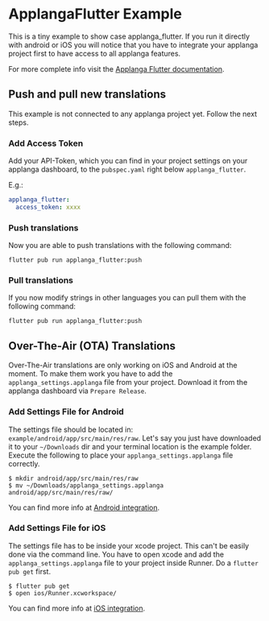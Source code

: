 # ApplangaFlutter Example 

This is a tiny example to show case applanga_flutter.
If you run it directly with android or iOS you will notice that you have to integrate your applanga project first to have access to all applanga features.

For more complete info visit the [Applanga Flutter documentation](https://www.applanga.com/docs/integration-documentation/flutter).

## Push and pull new translations
This example is not connected to any applanga project yet. Follow the next steps.
### Add Access Token
Add your API-Token, which you can find in your project settings on your applanga dashboard, to the `pubspec.yaml` right below `applanga_flutter`.

E.g.:
```yaml
applanga_flutter:
  access_token: xxxx
```
### Push translations
Now you are able to push translations with the following command:

`flutter pub run applanga_flutter:push`

### Pull translations
If you now modify strings in other languages you can pull them with the following command:

`flutter pub run applanga_flutter:push`

## Over-The-Air (OTA) Translations
Over-The-Air translations are only working on iOS and Android at the moment.
To make them work you have to add the `applanga_settings.applanga` file from your project. Download it from the applanga dashboard via `Prepare Release`.

### Add Settings File for Android
The settings file should be located in: `example/android/app/src/main/res/raw`.
Let's say you just have downloaded it to your `~/Downloads` dir and your terminal location is the example folder. Execute the following to place your `applanga_settings.applanga` file correctly.

```
$ mkdir android/app/src/main/res/raw
$ mv ~/Downloads/applanga_settings.applanga android/app/src/main/res/raw/
```

You can find more info at [Android integration](https://www.applanga.com/docs/integration-documentation/android).

### Add Settings File for iOS
The settings file has to be inside your xcode project.
This can't be easily done via the command line. You have to open xcode and add the `applanga_settings.applanga` file to your project inside Runner. Do a `flutter pub get` first.

```
$ flutter pub get
$ open ios/Runner.xcworkspace/
```

You can find more info at [iOS integration](https://www.applanga.com/docs/integration-documentation/ios).


